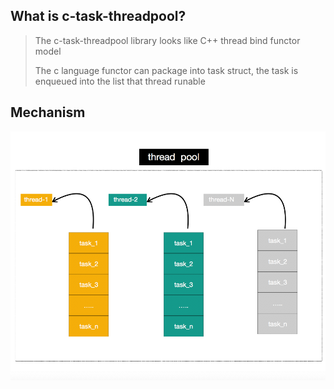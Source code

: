 ## What is c-task-threadpool?

>The c-task-threadpool library looks like C++ thread bind functor model
>
>The c language functor can package into task struct, the task is enqueued into the list that thread runable

## Mechanism
![Mechanism](https://github.com/woodywanghg/gitpicture/blob/master/threadpool_ss.png)

